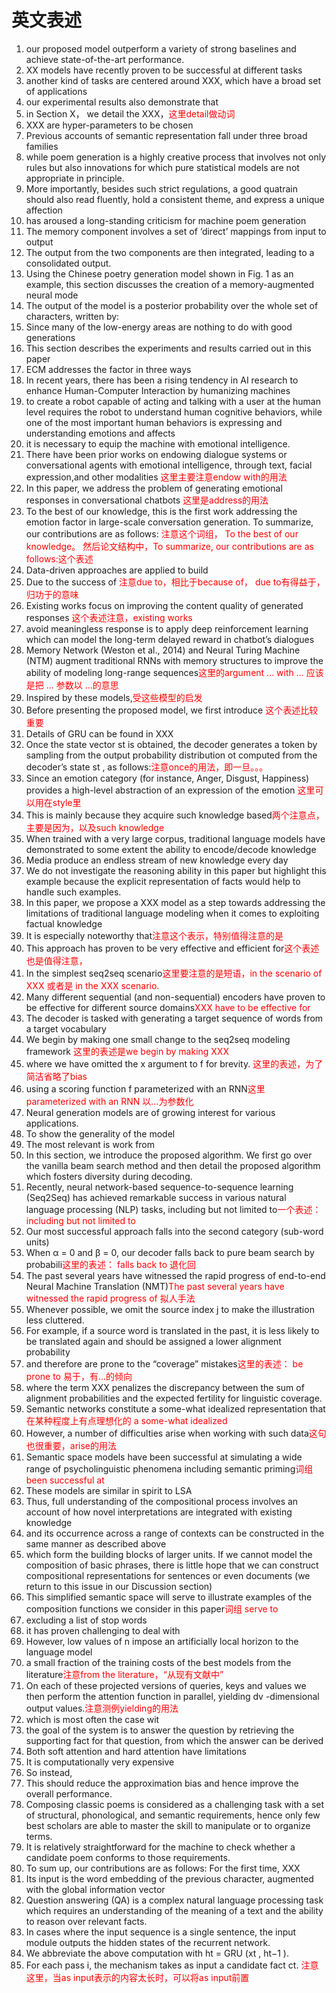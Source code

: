 # 英文表述
1. our proposed model outperform a variety of strong baselines and achieve state-of-the-art performance.
2. XX models have recently proven to be successful at different tasks
3. another kind of tasks are centered around XXX, which have a broad set of applications
4. our experimental results also demonstrate that
5. in Section X， we detail the XXX，<font color=red>这里detail做动词</font>
6. XXX are hyper-parameters to be chosen
7. Previous accounts of semantic representation fall under three broad families
8. while poem generation is a highly creative process that involves not only rules but also innovations for which pure statistical models are not appropriate in principle.
9. More importantly, besides such strict regulations, a good quatrain should also read fluently, hold a consistent theme, and express a unique affection
10. has aroused a long-standing criticism for machine poem generation
11. The memory component involves a set of ‘direct’ mappings from input to output
12. The output from the two components are then integrated, leading to a consolidated output.
13. Using the Chinese poetry generation model shown in Fig. 1 as an example, this section discusses the creation of a memory-augmented neural mode
14. The output of the model is a posterior probability over the whole set of characters, written by:
15.  Since many of the low-energy areas are nothing to do with good generations
16. This section describes the experiments and results carried out in this paper
17. ECM addresses the factor in three ways
18. In recent years, there has been a rising tendency in AI research to enhance Human-Computer Interaction by humanizing machines
19. to create a robot capable of acting and talking with a user at the human level requires the robot to understand human cognitive behaviors, while one of the most important human behaviors is expressing and understanding emotions and affects
20.  it is necessary to equip the machine with emotional intelligence.
21. There have been prior works on endowing dialogue systems or conversational agents with emotional intelligence, through text, facial expression,and other modalities <font color=red>这里主要注意endow with的用法 </font>
22. In this paper, we address the problem of generating emotional responses in conversational chatbots <font color=red>这里是address的用法</font>
23. To the best of our knowledge, this is the first work addressing the emotion factor in large-scale conversation generation. To summarize, our contributions are as follows: <font color=red>注意这个词组， To the best of our knowledge。 然后论文结构中，To summarize, our contributions are as follows:这个表述 </font>
24. Data-driven approaches are applied to build
25. Due to the success of <font color=red>注意due to，相比于because of， due to有得益于，归功于的意味 </font>
26. Existing works focus on improving the content quality of generated responses <font color=red>这个表述注意，existing works </font>
27. avoid meaningless response is to apply deep reinforcement learning which can model the long-term delayed reward in chatbot’s dialogues
28. Memory Network (Weston et al., 2014) and Neural Turing Machine (NTM) augment traditional RNNs with memory structures to improve the ability of modeling long-range sequences<font color=red>这里的argument ... with ... 应该是把 ... 参数以 ...的意思</font>
29. Inspired by these models,<font color=red>受这些模型的启发</font>
30. Before presenting the proposed model, we first introduce <font color=red>这个表述比较重要</font>
31. Details of GRU can be found in XXX
32. Once the state vector st is obtained, the decoder generates a token by sampling from the output probability distribution ot computed from the decoder’s state st , as follows:<font color=red>注意once的用法，即一旦。。。</font>
33. Since an emotion category (for instance, Anger, Disgust, Happiness) provides a high-level abstraction of an expression of the emotion <font color=red>这里可以用在style里</font>
34.  This is mainly because they acquire such knowledge based<font color=red>两个注意点， 主要是因为，以及such knowledge </font>
35. When trained with a very large corpus, traditional language models have demonstrated to some extent the ability to encode/decode knowledge
36. Media produce an endless stream of new knowledge every day
37. We do not investigate the reasoning ability in this paper but highlight this example because the explicit representation of facts would help to handle such examples.
38. In this paper, we propose a XXX model as a step towards addressing the limitations of traditional language modeling when it comes to exploiting factual knowledge
39. It is especially noteworthy that<font color=red>注意这个表示，特别值得注意的是</font>
40. This approach has proven to be very effective and efficient for<font color=red>这个表述也是值得注意，</font>
41. In the simplest seq2seq scenario<font color=red>这里要注意的是短语，in the scenario of XXX 或者是 in the XXX scenario. </font>
42.  Many different sequential (and non-sequential) encoders have proven to be effective for different source domains<font color=red>XXX have to be effective for</font>
43. The decoder is tasked with generating a target sequence of words from a target vocabulary
44. We begin by making one small change to the seq2seq modeling framework <font color=red>这里的表述是we begin by making XXX </font>
45. where we have omitted the x argument to f for brevity. <font color=red>这里的表述，为了简洁省略了bias </font>
46.  using a scoring function f parameterized with an RNN<font color=red>这里 parameterized with an RNN 以...为参数化 </font>
47. Neural generation models are of growing interest for various applications.
48. To show the generality of the model
49. The most relevant is work from
50. In this section, we introduce the proposed algorithm.  We first go over the vanilla beam search method and then detail the proposed algorithm which fosters diversity during decoding.
51. Recently, neural network-based sequence-to-sequence learning (Seq2Seq) has achieved remarkable success in various natural language processing (NLP) tasks, including but not limited to<font color=red>一个表述：including but not limited to</font>
52. Our most successful approach falls into the second category (sub-word units)
53. When α = 0 and β = 0, our decoder falls back to pure beam search by probabili<font color=red>这里的表述： falls back to 退化回 </font>
54. The past several years have witnessed the rapid progress of end-to-end Neural Machine Translation (NMT)<font color=red>The past several years have witnessed the rapid progress of 拟人手法</font>
55. Whenever possible, we omit the source index j to make the illustration less cluttered.
56. For example, if a source word is translated in the past, it is less likely to be translated again and should be assigned a lower alignment probability
57. and therefore are prone to the “coverage” mistakes<font color=red>这里的表述： be prone to 易于，有...的倾向</font>
58. where the term XXX penalizes the discrepancy between the sum of alignment probabilities and the expected fertility for linguistic coverage.
59. Semantic networks constitute a some-what idealized representation that<font color=red>在某种程度上有点理想化的 a some-what idealized</font>
60. However, a number of difficulties arise when working with such data<font color=red>这句也很重要，arise的用法</font>
61. Semantic space models have been successful at simulating a wide range of psycholinguistic phenomena including semantic priming<font color=red>词组 been successful at</font>
62. These models are similar in spirit to LSA
63. Thus, full understanding of the compositional process involves an account of how novel interpretations are integrated with existing knowledge
64. and its occurrence across a range of contexts can be constructed in the same manner as described above
65. which form the building blocks of larger units. If we cannot model the composition of basic phrases, there is little hope that we can construct compositional representations for sentences or even documents (we return to this issue in our Discussion section)
66. This simplified semantic space will serve to illustrate examples of the composition functions we consider in this paper<font color=red>词组 serve to</font>
67. excluding a list of stop words
68. it has proven challenging to deal with
69. However, low values of n impose an artificially local horizon to the language model
70. a small fraction of the training costs of the best models from the literature<font color=red>注意from the literature，“从现有文献中” </font>
71. On each of these projected versions of queries, keys and values we then perform the attention function in parallel, yielding dv -dimensional output values.<font color=red>注意测例yielding的用法</font>
72. which is most often the case wit
73. the goal of the system is to answer the question by retrieving the supporting fact for that question, from which the answer can be derived
74. Both soft attention and hard attention have limitations
75.  It is computationally very expensive
76.  So instead, 
77. This should reduce the approximation bias and hence improve the overall performance.
78. Composing classic poems is considered as a challenging task with a set of structural, phonological, and semantic requirements, hence only few best scholars are able to master the skill to manipulate or to organize terms.
79. It is relatively straightforward for the machine to check whether a candidate poem conforms to those requirements.
80. To sum up,   our contributions are as follows:  For the first time, XXX
81.  Its input is the word embedding of the previous character, augmented with the global information vector
82. Question answering (QA) is a complex natural language processing task which requires an understanding of the meaning of a text and the ability to reason over relevant facts.
83. In cases where the input sequence is a single sentence, the input module outputs the hidden states of the recurrent network.
84.  We abbreviate the above computation with ht = GRU (xt , ht−1 ).
85.  For each pass i, the mechanism takes as input a candidate fact ct. <font color=red>注意这里，当as input表示的内容太长时，可以将as input前置 </font>
